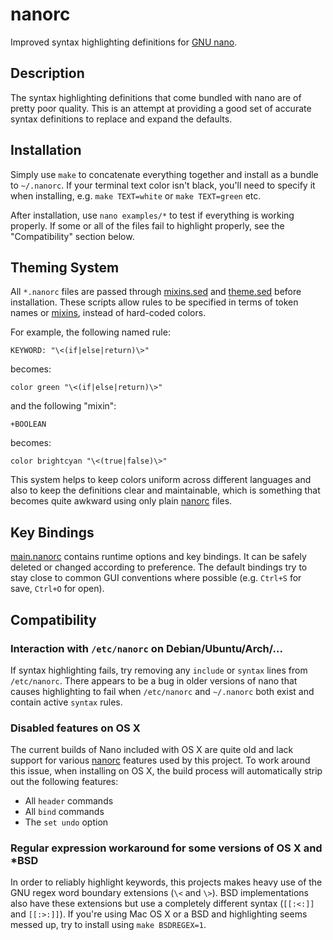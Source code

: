 nanorc
======

Improved syntax highlighting definitions for [GNU nano].

Description
-----------

The syntax highlighting definitions that come bundled with nano are of
pretty poor quality. This is an attempt at providing a good set of accurate
syntax definitions to replace and expand the defaults.

Installation
------------

Simply use `make` to concatenate everything together and install as a bundle
to `~/.nanorc`. If your terminal text color isn't black, you'll need to
specify it when installing, e.g. `make TEXT=white` or `make TEXT=green` etc.

After installation, use `nano examples/*` to test if everything is
working properly. If some or all of the files fail to highlight properly,
see the "Compatibility" section below.

Theming System
--------------

All `*.nanorc` files are passed through [mixins.sed] and [theme.sed] before
installation. These scripts allow rules to be specified in terms of token
names or [mixins], instead of hard-coded colors.

For example, the following named rule:

    KEYWORD: "\<(if|else|return)\>"

becomes:

    color green "\<(if|else|return)\>"

and the following "mixin":

    +BOOLEAN

becomes:

    color brightcyan "\<(true|false)\>"

This system helps to keep colors uniform across different languages and
also to keep the definitions clear and maintainable, which is something that
becomes quite awkward using only plain [nanorc] files.

Key Bindings
------------

[main.nanorc] contains runtime options and key bindings. It can be safely
deleted or changed according to preference. The default bindings try to stay
close to common GUI conventions where possible (e.g. `Ctrl+S` for save,
`Ctrl+O` for open).

Compatibility
-------------

### Interaction with `/etc/nanorc` on Debian/Ubuntu/Arch/...

If syntax highlighting fails, try removing any `include` or `syntax` lines
from `/etc/nanorc`. There appears to be a bug in older versions of nano that
causes highlighting to fail when `/etc/nanorc` and `~/.nanorc` both exist
and contain active `syntax` rules.

### Disabled features on OS X

The current builds of Nano included with OS X are quite old and lack support
for various [nanorc] features used by this project. To work around this issue,
when installing on OS X, the build process will automatically strip out the
following features:

* All `header` commands
* All `bind` commands
* The `set undo` option

### Regular expression workaround for some versions of OS X and *BSD

In order to reliably highlight keywords, this projects makes heavy use of
the GNU regex word boundary extensions (`\<` and `\>`). BSD implementations
also have these extensions but use a completely different syntax (`[[:<:]]`
and `[[:>:]]`). If you're using Mac OS X or a BSD and highlighting seems
messed up, try to install using `make BSDREGEX=1`.

[GNU nano]: http://www.nano-editor.org/
[nanorc]: http://www.nano-editor.org/dist/v2.3/nanorc.5.html
[theme.sed]: https://github.com/craigbarnes/nanorc/tree/master/theme.sed
[mixins.sed]: https://github.com/craigbarnes/nanorc/tree/master/mixins.sed
[mixins]: https://github.com/craigbarnes/nanorc/tree/master/mixins
[main.nanorc]: https://github.com/craigbarnes/nanorc/blob/master/main.nanorc
